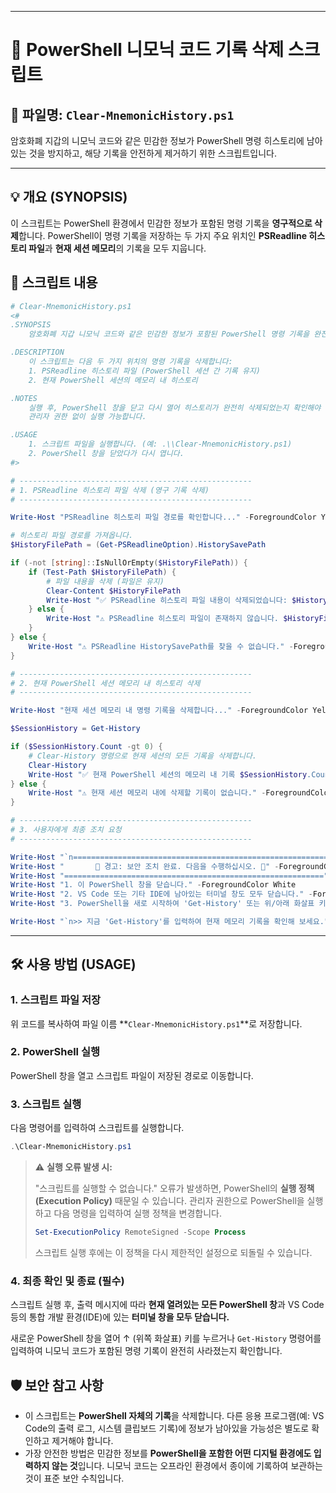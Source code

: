 -----

# 🔐 PowerShell 니모닉 코드 기록 삭제 스크립트

## 📜 파일명: `Clear-MnemonicHistory.ps1`

암호화폐 지갑의 니모닉 코드와 같은 민감한 정보가 PowerShell 명령 히스토리에 남아있는 것을 방지하고, 해당 기록을 안전하게 제거하기 위한 스크립트입니다.

-----

## 💡 개요 (SYNOPSIS)

이 스크립트는 PowerShell 환경에서 민감한 정보가 포함된 명령 기록을 **영구적으로 삭제**합니다. PowerShell이 명령 기록을 저장하는 두 가지 주요 위치인 **PSReadline 히스토리 파일**과 **현재 세션 메모리**의 기록을 모두 지웁니다.

## 📝 스크립트 내용

```powershell
# Clear-MnemonicHistory.ps1
<#
.SYNOPSIS
    암호화폐 지갑 니모닉 코드와 같은 민감한 정보가 포함된 PowerShell 명령 기록을 완전히 삭제합니다.

.DESCRIPTION
    이 스크립트는 다음 두 가지 위치의 명령 기록을 삭제합니다:
    1. PSReadline 히스토리 파일 (PowerShell 세션 간 기록 유지)
    2. 현재 PowerShell 세션의 메모리 내 히스토리

.NOTES
    실행 후, PowerShell 창을 닫고 다시 열어 히스토리가 완전히 삭제되었는지 확인해야 합니다.
    관리자 권한 없이 실행 가능합니다.

.USAGE
    1. 스크립트 파일을 실행합니다. (예: .\\Clear-MnemonicHistory.ps1)
    2. PowerShell 창을 닫았다가 다시 엽니다.
#>

# ----------------------------------------------------
# 1. PSReadline 히스토리 파일 삭제 (영구 기록 삭제)
# ----------------------------------------------------

Write-Host "PSReadline 히스토리 파일 경로를 확인합니다..." -ForegroundColor Yellow

# 히스토리 파일 경로를 가져옵니다.
$HistoryFilePath = (Get-PSReadlineOption).HistorySavePath

if (-not [string]::IsNullOrEmpty($HistoryFilePath)) {
    if (Test-Path $HistoryFilePath) {
        # 파일 내용을 삭제 (파일은 유지)
        Clear-Content $HistoryFilePath
        Write-Host "✅ PSReadline 히스토리 파일 내용이 삭제되었습니다: $HistoryFilePath" -ForegroundColor Green
    } else {
        Write-Host "⚠️ PSReadline 히스토리 파일이 존재하지 않습니다. $HistoryFilePath" -ForegroundColor Red
    }
} else {
    Write-Host "⚠️ PSReadline HistorySavePath를 찾을 수 없습니다." -ForegroundColor Red
}

# ----------------------------------------------------
# 2. 현재 PowerShell 세션 메모리 내 히스토리 삭제
# ----------------------------------------------------

Write-Host "현재 세션 메모리 내 명령 기록을 삭제합니다..." -ForegroundColor Yellow

$SessionHistory = Get-History

if ($SessionHistory.Count -gt 0) {
    # Clear-History 명령으로 현재 세션의 모든 기록을 삭제합니다.
    Clear-History
    Write-Host "✅ 현재 PowerShell 세션의 메모리 내 기록 $SessionHistory.Count 개가 삭제되었습니다." -ForegroundColor Green
} else {
    Write-Host "⚠️ 현재 세션 메모리 내에 삭제할 기록이 없습니다." -ForegroundColor Red
}

# ----------------------------------------------------
# 3. 사용자에게 최종 조치 요청
# ----------------------------------------------------

Write-Host "`n==========================================================" -ForegroundColor Cyan
Write-Host "       🚨 경고: 보안 조치 완료. 다음을 수행하십시오. 🚨" -ForegroundColor Cyan
Write-Host "==========================================================" -ForegroundColor Cyan
Write-Host "1. 이 PowerShell 창을 닫습니다." -ForegroundColor White
Write-Host "2. VS Code 또는 기타 IDE에 남아있는 터미널 창도 모두 닫습니다." -ForegroundColor White
Write-Host "3. PowerShell을 새로 시작하여 'Get-History' 또는 위/아래 화살표 키를 눌러 기록이 없는지 확인합니다." -ForegroundColor White

Write-Host "`n>> 지금 'Get-History'를 입력하여 현재 메모리 기록을 확인해 보세요." -ForegroundColor Yellow
```

-----

## 🛠 사용 방법 (USAGE)

### 1\. 스크립트 파일 저장

위 코드를 복사하여 파일 이름 \*\*`Clear-MnemonicHistory.ps1`\*\*로 저장합니다.

### 2\. PowerShell 실행

PowerShell 창을 열고 스크립트 파일이 저장된 경로로 이동합니다.

### 3\. 스크립트 실행

다음 명령어를 입력하여 스크립트를 실행합니다.

```powershell
.\Clear-MnemonicHistory.ps1
```

> ⚠️ **실행 오류 발생 시:**
>
> "스크립트를 실행할 수 없습니다." 오류가 발생하면, PowerShell의 **실행 정책(Execution Policy)** 때문일 수 있습니다. 관리자 권한으로 PowerShell을 실행하고 다음 명령을 입력하여 실행 정책을 변경합니다.
>
> ```powershell
> Set-ExecutionPolicy RemoteSigned -Scope Process
> ```
>
> 스크립트 실행 후에는 이 정책을 다시 제한적인 설정으로 되돌릴 수 있습니다.

### 4\. 최종 확인 및 종료 (필수)

스크립트 실행 후, 출력 메시지에 따라 **현재 열려있는 모든 PowerShell 창**과 VS Code 등의 통합 개발 환경(IDE)에 있는 **터미널 창을 모두 닫습니다.**

새로운 PowerShell 창을 열어 $\text{↑}$ (위쪽 화살표) 키를 누르거나 `Get-History` 명령어를 입력하여 니모닉 코드가 포함된 명령 기록이 완전히 사라졌는지 확인합니다.

## 🛡️ 보안 참고 사항

  * 이 스크립트는 **PowerShell 자체의 기록**을 삭제합니다. 다른 응용 프로그램(예: VS Code의 출력 로그, 시스템 클립보드 기록)에 정보가 남아있을 가능성은 별도로 확인하고 제거해야 합니다.
  * 가장 안전한 방법은 민감한 정보를 **PowerShell을 포함한 어떤 디지털 환경에도 입력하지 않는 것**입니다. 니모닉 코드는 오프라인 환경에서 종이에 기록하여 보관하는 것이 표준 보안 수칙입니다.